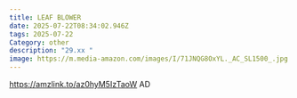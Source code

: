 ```yaml
---
title: LEAF BLOWER
date: 2025-07-22T08:34:02.946Z
tags: 2025-07-22
Category: other
description: "29.xx "
image: https://m.media-amazon.com/images/I/71JNQG8OxYL._AC_SL1500_.jpg
---
```

https://amzlink.to/az0hyM5IzTaoW
AD